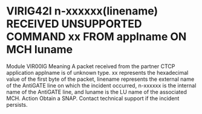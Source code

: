 # VIRIG42I n-xxxxxx(linename) RECEIVED UNSUPPORTED COMMAND xx FROM applname ON MCH luname
Module
    VIR00IG
Meaning
    A packet received from the partner CTCP application applname is of unknown type. xx represents the hexadecimal value of the first byte of the packet, linename represents the external name of the AntiGATE line on which the incident occurred, n-xxxxxx is the internal name of the AntiGATE line, and luname is the LU name of the associated MCH.
Action
    Obtain a SNAP. Contact technical support if the incident persists.
